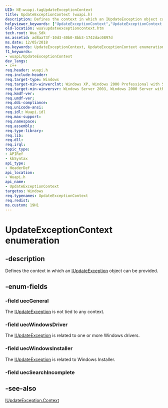 ```yaml
---
UID: NE:wuapi.tagUpdateExceptionContext
title: UpdateExceptionContext (wuapi.h)
description: Defines the context in which an IUpdateException object can be provided.helpviewer_keywords: ["UpdateExceptionContext","UpdateExceptionContext enumeration [Windows Update Agent]","uecGeneral","uecWindowsDriver","uecWindowsInstaller","wua.updateexceptioncontext","wuapi/UpdateExceptionContext","wuapi/uecGeneral","wuapi/uecWindowsDriver","wuapi/uecWindowsInstaller"]
old-location: wua\updateexceptioncontext.htm
tech.root: Wua_Sdk
ms.assetid: ad8aa73f-10d3-40b0-8bb3-1742dac0897d
ms.date: 12/05/2018
ms.keywords: UpdateExceptionContext, UpdateExceptionContext enumeration [Windows Update Agent], uecGeneral, uecWindowsDriver, uecWindowsInstaller, wua.updateexceptioncontext, wuapi/UpdateExceptionContext, wuapi/uecGeneral, wuapi/uecWindowsDriver, wuapi/uecWindowsInstaller
f1_keywords:
- wuapi/UpdateExceptionContext
dev_langs:
- c++
req.header: wuapi.h
req.include-header: 
req.target-type: Windows
req.target-min-winverclnt: Windows XP, Windows 2000 Professional with SP3 [desktop apps only]
req.target-min-winversvr: Windows Server 2003, Windows 2000 Server with SP3 [desktop apps only]
req.kmdf-ver: 
req.umdf-ver: 
req.ddi-compliance: 
req.unicode-ansi: 
req.idl: Wuapi.idl
req.max-support: 
req.namespace: 
req.assembly: 
req.type-library: 
req.lib: 
req.dll: 
req.irql: 
topic_type:
- APIRef
- kbSyntax
api_type:
- HeaderDef
api_location:
- Wuapi.h
api_name:
- UpdateExceptionContext
targetos: Windows
req.typenames: UpdateExceptionContext
req.redist: 
ms.custom: 19H1
---
```


# UpdateExceptionContext enumeration


## -description


Defines the context in which an <a href="https://docs.microsoft.com/windows/desktop/api/wuapi/nn-wuapi-iupdateexception">IUpdateException</a> object can be provided.


## -enum-fields




### -field uecGeneral

The <a href="https://docs.microsoft.com/windows/desktop/api/wuapi/nn-wuapi-iupdateexception">IUpdateException</a> is not tied to any context.


### -field uecWindowsDriver

The <a href="https://docs.microsoft.com/windows/desktop/api/wuapi/nn-wuapi-iupdateexception">IUpdateException</a> is related to one or more Windows drivers.


### -field uecWindowsInstaller

The <a href="https://docs.microsoft.com/windows/desktop/api/wuapi/nn-wuapi-iupdateexception">IUpdateException</a> is related to Windows Installer.


### -field uecSearchIncomplete




## -see-also




<a href="https://docs.microsoft.com/windows/desktop/api/wuapi/nf-wuapi-iupdateexception-get_context">IUpdateException.Context</a>
 

 


